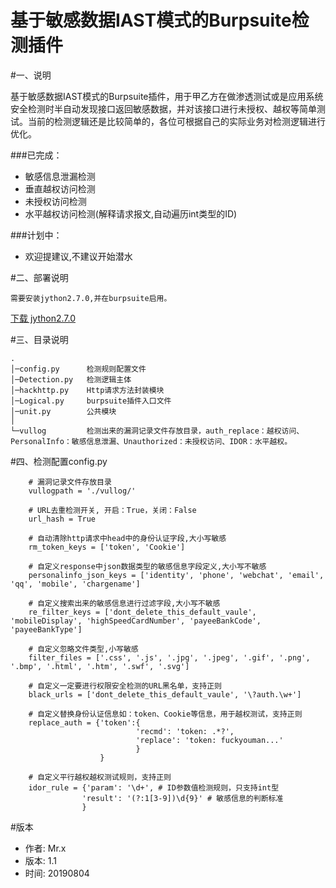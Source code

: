 基于敏感数据IAST模式的Burpsuite检测插件
=======================================
	
#一、说明
	
基于敏感数据IAST模式的Burpsuite插件，用于甲乙方在做渗透测试或是应用系统安全检测时半自动发现接口返回敏感数据，并对该接口进行未授权、越权等简单测试。当前的检测逻辑还是比较简单的，各位可根据自己的实际业务对检测逻辑进行优化。
	
###已完成：
	
+ 敏感信息泄漏检测
+ 垂直越权访问检测
+ 未授权访问检测
+ 水平越权访问检测(解释请求报文,自动遍历int类型的ID)
	
###计划中：
	
+ 欢迎提建议,不建议开始潜水
	
#二、部署说明

	需要安装jython2.7.0,并在burpsuite启用。
[下载 jython2.7.0](http://search.maven.org/remotecontent?filepath=org/python/jython-installer/2.7.0/jython-installer-2.7.0.jar)
	
#三、目录说明

	.
	│─config.py      检测规则配置文件
	│─Detection.py   检测逻辑主体
	│─hackhttp.py    Http请求方法封装模块
	│─Logical.py     burpsuite插件入口文件
	│─unit.py        公共模块
	│
	└─vullog         检测出来的漏洞记录文件存放目录，auth_replace：越权访问、PersonalInfo：敏感信息泄漏、Unauthorized：未授权访问、IDOR：水平越权。 
	
#四、检测配置config.py
	
```
	# 漏洞记录文件存放目录
	vullogpath = './vullog/'
	
	# URL去重检测开关, 开启：True，关闭：False
	url_hash = True
	
	# 自动清除http请求中head中的身份认证字段,大小写敏感
	rm_token_keys = ['token', 'Cookie']
	
	# 自定义response中json数据类型的敏感信息字段定义,大小写不敏感
	personalinfo_json_keys = ['identity', 'phone', 'webchat', 'email', 'qq', 'mobile', 'chargename']
	
	# 自定义搜索出来的敏感信息进行过滤字段,大小写不敏感
	re_filter_keys = ['dont_delete_this_default_vaule', 'mobileDisplay', 'highSpeedCardNumber', 'payeeBankCode', 'payeeBankType']
	
	# 自定义忽略文件类型,小写敏感
	filter_files = ['.css', '.js', '.jpg', '.jpeg', '.gif', '.png', '.bmp', '.html', '.htm', '.swf', '.svg']
	
	# 自定义一定要进行权限安全检测的URL黑名单，支持正则
	black_urls = ['dont_delete_this_default_vaule', '\?auth.\w+']
	
	# 自定义替换身份认证信息如：token、Cookie等信息，用于越权测试，支持正则
	replace_auth = {'token':{
							'recmd': 'token: .*?',
							'replace': 'token: fuckyouman...'
							}
					}
	
	# 自定义平行越权越权测试规则，支持正则
	idor_rule = {'param': '\d+', # ID参数值检测规则，只支持int型
				'result': '(?:1[3-9])\d{9}' # 敏感信息的判断标准
				}
```
	
#版本
	
+ 作者: Mr.x
+ 版本: 1.1
+ 时间: 20190804